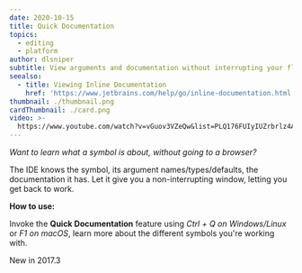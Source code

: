 ```yaml
---
date: 2020-10-15
title: Quick Documentation
topics:
  - editing
  - platform
author: dlsniper
subtitle: View arguments and documentation without interrupting your flow.
seealso:
  - title: Viewing Inline Documentation
    href: 'https://www.jetbrains.com/help/go/inline-documentation.html'
thumbnail: ./thumbnail.png
cardThumbnail: ./card.png
video: >-
  https://www.youtube.com/watch?v=vGuov3VZeQw&list=PLQ176FUIyIUZrbrlz4AY1V8VzBJKZyVlW&index=93
---
```

*Want to learn what a symbol is about, without going to a browser?*

The IDE knows the symbol, its argument names/types/defaults, the
documentation it has.
Let it give you a non-interrupting window, letting you get back to work.

**How to use:**

Invoke the **Quick Documentation** feature using _Ctrl + Q on Windows/Linux_
or _F1 on macOS_, learn more about the different symbols you're working with.

<span class="tag is-rounded">New in 2017.3</span>
